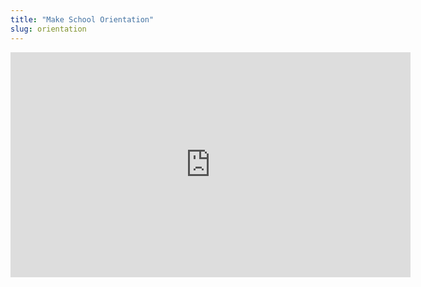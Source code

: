 ```yaml
---
title: "Make School Orientation"
slug: orientation
---
```




<embed src="https://s3.amazonaws.com/mgwu-misc/MS-17/Slides/Twitter-Bot-Project.pdf" width="640" height="360" type='application/pdf'>